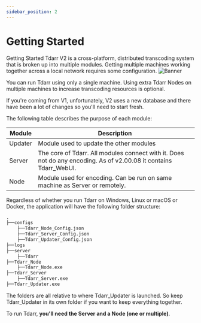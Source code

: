 ```yaml
---
sidebar_position: 2
---
```


# Getting Started

Getting Started
Tdarr V2 is a cross-platform, distributed transcoding system that is broken up into multiple modules. Getting multiple machines working together across a local network requires some configuration.
![Banner](/img/docs/banner.jpg)


You can run Tdarr using only a single machine. Using extra Tdarr Nodes on multiple machines to increase transcoding resources is optional.

If you're coming from V1, unfortunately, V2 uses a new database and there have been a lot of changes so you'll need to start fresh.


The following table describes the purpose of each module:

| Module  | Description                                                                                                       |
|---------|-------------------------------------------------------------------------------------------------------------------|
| Updater | Module used to update the other modules                                                                           |
| Server  | The core of Tdarr. All modules connect with it. Does not do any encoding. As of v2.00.08 it contains Tdarr_WebUI. |
| Node    | Module used for encoding. Can be run on same machine as Server or remotely.                                       |


Regardless of whether you run Tdarr on Windows, Linux or macOS or Docker, the application will have the following folder structure:

```md title="/app"
.
├──configs
    ├──Tdarr_Node_Config.json
    ├──Tdarr_Server_Config.json
    ├──Tdarr_Updater_Config.json
├──logs
├──server
    ├──Tdarr
├──Tdarr_Node
    ├──Tdarr_Node.exe
├──Tdarr_Server
    ├──Tdarr_Server.exe
├──Tdarr_Updater.exe
```


The folders are all relative to where Tdarr_Updater is launched. So keep Tdarr_Updater in its own folder if you want to keep everything together.

To run Tdarr, **you'll need the Server and a Node (one or multiple)**.